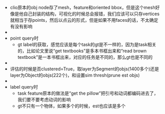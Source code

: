 - clio原本的obj node存了mesh，feature和oriented bbox，但是这个mesh好像是他自己封装的结构，可视化的时候总会报错，我们应该可以只存vertices就相当于存points，然后以点云的形式，但是如果不用faces的话，不太确定有没有影响
-
- point query时
	- gt label的获取，感觉应该是每个task的gt是不一样的，因为是task相关的，比如论文里说“get textbooks”是多本书框出来和“read brown textbook”是一本书框出来，对应的任务是不同的，那么gt也是不同的
-
- 评估的时候是否clustered=True，取layer为Segment的objs(1400多个)还是layer为Object的objs(222个)，和设置sim thresh(prune est objs)
-
- label query时
	- task feature原本的做法是“get the pillow”把引号和动词都编码进去了，我们要不要考虑动词的影响
	- gt不只有一个物体，如果多个的时候，est也应该是多个